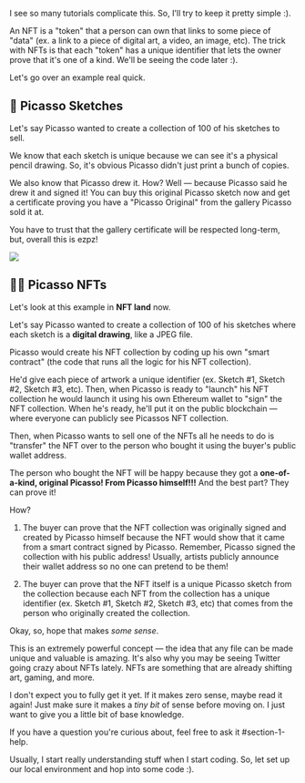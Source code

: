 I see so many tutorials complicate this. So, I'll try to keep it pretty simple :).

An NFT is a "token" that a person can own that links to some piece of "data" (ex. a link to a piece of digital art, a video, an image, etc). The trick with NFTs is that each "token" has a unique identifier that lets the owner prove that it's one of a kind. We'll be seeing the code later :).

Let's go over an example real quick.

🎨 Picasso Sketches
------------------------

Let's say Picasso wanted to create a collection of 100 of his sketches to sell.

We know that each sketch is unique because we can see it's a physical pencil drawing. So, it's obvious Picasso didn't just print a bunch of copies.

We also know that Picasso drew it. How? Well — because Picasso said he drew it and signed it! You can buy this original Picasso sketch now and get a certificate proving you have a "Picasso Original" from the gallery Picasso sold it at.

You have to trust that the gallery certificate will be respected long-term, but, overall this is ezpz!

![](https://i.imgur.com/FLBd1l0.png)

👨‍💻 Picasso NFTs
------------------------

Let's look at this example in **NFT land** now.

Let's say Picasso wanted to create a collection of 100 of his sketches where each sketch is a **digital drawing**, like a JPEG file.

Picasso would create his NFT collection by coding up his own "smart contract" (the code that runs all the logic for his NFT collection).

He'd give each piece of artwork a unique identifier (ex. Sketch #1, Sketch #2, Sketch #3, etc). Then, when Picasso is ready to "launch" his NFT collection he would launch it using his own Ethereum wallet to "sign" the NFT collection. When he's ready, he'll put it on the public blockchain — where everyone can publicly see Picassos NFT collection.

Then, when Picasso wants to sell one of the NFTs all he needs to do is "transfer" the NFT over to the person who bought it using the buyer's public wallet address.

The person who bought the NFT will be happy because they got a **one-of-a-kind, original Picasso! From Picasso himself!!!** And the best part? They can prove it!

How?

1. The buyer can prove that the NFT collection was originally signed and created by Picasso himself because the NFT would show that it came from a smart contract signed by Picasso. Remember, Picasso signed the collection with his public address! Usually, artists publicly announce their wallet address so no one can pretend to be them!

2. The buyer can prove that the NFT itself is a unique Picasso sketch from the collection because each NFT from the collection has a unique identifier (ex. Sketch #1, Sketch #2, Sketch #3, etc) that comes from the person who originally created the collection.

Okay, so, hope that makes *some sense*.

This is an extremely powerful concept — the idea that any file can be made unique and valuable is amazing. It's also why you may be seeing Twitter going crazy about NFTs lately. NFTs are something that are already shifting art, gaming, and more.

I don't expect you to fully get it yet. If it makes zero sense, maybe read it again! Just make sure it makes a *tiny bit* of sense before moving on. I just want to give you a little bit of base knowledge.

If you have a question you're curious about, feel free to ask it #section-1-help.

Usually, I start really understanding stuff when I start coding. So, let set up our local environment and hop into some code :).